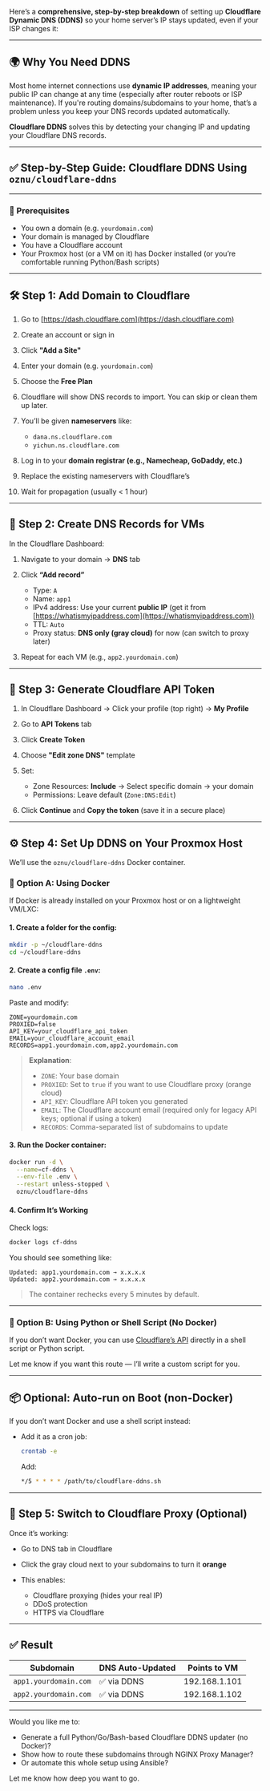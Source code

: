 Here’s a **comprehensive, step-by-step breakdown** of setting up **Cloudflare Dynamic DNS (DDNS)** so your home server’s IP stays updated, even if your ISP changes it:

---

## 🌍 Why You Need DDNS

Most home internet connections use **dynamic IP addresses**, meaning your public IP can change at any time (especially after router reboots or ISP maintenance). If you're routing domains/subdomains to your home, that’s a problem unless you keep your DNS records updated automatically.

**Cloudflare DDNS** solves this by detecting your changing IP and updating your Cloudflare DNS records.

---

## ✅ Step-by-Step Guide: Cloudflare DDNS Using `oznu/cloudflare-ddns`

---

### 🔧 Prerequisites

* You own a domain (e.g. `yourdomain.com`)
* Your domain is managed by Cloudflare
* You have a Cloudflare account
* Your Proxmox host (or a VM on it) has Docker installed (or you’re comfortable running Python/Bash scripts)

---

## 🛠️ Step 1: Add Domain to Cloudflare

1. Go to [https://dash.cloudflare.com](https://dash.cloudflare.com)
2. Create an account or sign in
3. Click **"Add a Site"**
4. Enter your domain (e.g. `yourdomain.com`)
5. Choose the **Free Plan**
6. Cloudflare will show DNS records to import. You can skip or clean them up later.
7. You’ll be given **nameservers** like:

   * `dana.ns.cloudflare.com`
   * `yichun.ns.cloudflare.com`
8. Log in to your **domain registrar (e.g., Namecheap, GoDaddy, etc.)**
9. Replace the existing nameservers with Cloudflare’s
10. Wait for propagation (usually < 1 hour)

---

## 🔁 Step 2: Create DNS Records for VMs

In the Cloudflare Dashboard:

1. Navigate to your domain → **DNS** tab
2. Click **“Add record”**

   * Type: `A`
   * Name: `app1`
   * IPv4 address: Use your current **public IP** (get it from [https://whatismyipaddress.com](https://whatismyipaddress.com))
   * TTL: `Auto`
   * Proxy status: **DNS only (gray cloud)** for now (can switch to proxy later)
3. Repeat for each VM (e.g., `app2.yourdomain.com`)

---

## 🔑 Step 3: Generate Cloudflare API Token

1. In Cloudflare Dashboard → Click your profile (top right) → **My Profile**
2. Go to **API Tokens** tab
3. Click **Create Token**
4. Choose **"Edit zone DNS"** template
5. Set:

   * Zone Resources: **Include** → Select specific domain → your domain
   * Permissions: Leave default (`Zone:DNS:Edit`)
6. Click **Continue** and **Copy the token** (save it in a secure place)

---

## ⚙️ Step 4: Set Up DDNS on Your Proxmox Host

We’ll use the `oznu/cloudflare-ddns` Docker container.

### 🔹 Option A: Using Docker

If Docker is already installed on your Proxmox host or on a lightweight VM/LXC:

#### 1. Create a folder for the config:

```bash
mkdir -p ~/cloudflare-ddns
cd ~/cloudflare-ddns
```

#### 2. Create a config file `.env`:

```bash
nano .env
```

Paste and modify:

```env
ZONE=yourdomain.com
PROXIED=false
API_KEY=your_cloudflare_api_token
EMAIL=your_cloudflare_account_email
RECORDS=app1.yourdomain.com,app2.yourdomain.com
```

> **Explanation**:
>
> * `ZONE`: Your base domain
> * `PROXIED`: Set to `true` if you want to use Cloudflare proxy (orange cloud)
> * `API_KEY`: Cloudflare API token you generated
> * `EMAIL`: The Cloudflare account email (required only for legacy API keys; optional if using a token)
> * `RECORDS`: Comma-separated list of subdomains to update

#### 3. Run the Docker container:

```bash
docker run -d \
  --name=cf-ddns \
  --env-file .env \
  --restart unless-stopped \
  oznu/cloudflare-ddns
```

#### 4. Confirm It’s Working

Check logs:

```bash
docker logs cf-ddns
```

You should see something like:

```
Updated: app1.yourdomain.com → x.x.x.x
Updated: app2.yourdomain.com → x.x.x.x
```

> The container rechecks every 5 minutes by default.

---

### 🔹 Option B: Using Python or Shell Script (No Docker)

If you don’t want Docker, you can use [Cloudflare’s API](https://developers.cloudflare.com/api/) directly in a shell script or Python script.

Let me know if you want this route — I’ll write a custom script for you.

---

## 📦 Optional: Auto-run on Boot (non-Docker)

If you don’t want Docker and use a shell script instead:

* Add it as a cron job:

  ```bash
  crontab -e
  ```

  Add:

  ```bash
  */5 * * * * /path/to/cloudflare-ddns.sh
  ```

---

## 🔐 Step 5: Switch to Cloudflare Proxy (Optional)

Once it’s working:

* Go to DNS tab in Cloudflare
* Click the gray cloud next to your subdomains to turn it **orange**
* This enables:

  * Cloudflare proxying (hides your real IP)
  * DDoS protection
  * HTTPS via Cloudflare

---

## ✅ Result

| Subdomain             | DNS Auto-Updated | Points to VM  |
| --------------------- | ---------------- | ------------- |
| `app1.yourdomain.com` | ✅ via DDNS       | 192.168.1.101 |
| `app2.yourdomain.com` | ✅ via DDNS       | 192.168.1.102 |

---

Would you like me to:

* Generate a full Python/Go/Bash-based Cloudflare DDNS updater (no Docker)?
* Show how to route these subdomains through NGINX Proxy Manager?
* Or automate this whole setup using Ansible?

Let me know how deep you want to go.
